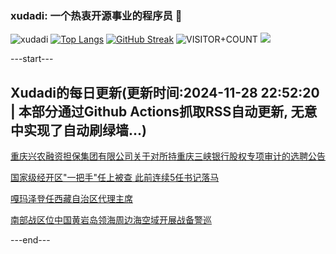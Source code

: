 ### xudadi: 一个热衷开源事业的程序员 👋

![xudadi](https://github-readme-stats-git-masterorgs-github-readme-stats-team.vercel.app/api?username=xudadi)
[![Top Langs](https://github-readme-stats.vercel.app/api/top-langs/?username=xudadi)](https://github.com/anuraghazra/github-readme-stats)
[![GitHub Streak](https://streak-stats.demolab.com?user=xudadi&locale=zh_Hans)](https://git.io/streak-stats)
![VISITOR+COUNT](https://komarev.com/ghpvc/?username=xudadi&label=VISITOR+COUNT)
![](https://raw.githubusercontent.com/xudadi/xudadi/main/assets/github-contribution-grid-snake.svg)


---start---

## Xudadi的每日更新(更新时间:2024-11-28 22:52:20 | 本部分通过Github Actions抓取RSS自动更新, 无意中实现了自动刷绿墙...)

[重庆兴农融资担保集团有限公司关于对所持重庆三峡银行股权专项审计的选聘公告](https://www.gongkaoleida.com/article/2211747)

[国家级经开区"一把手"任上被查 此前连续5任书记落马](https://m.163.com/news/article/JI3MDVJ90512B07B.html)

[嘎玛泽登任西藏自治区代理主席](https://m.163.com/news/article/JI3LRAMF0001899O.html)

[南部战区位中国黄岩岛领海周边海空域开展战备警巡](https://m.163.com/news/article/JI3KOFFB0001899O.html)

---end---
